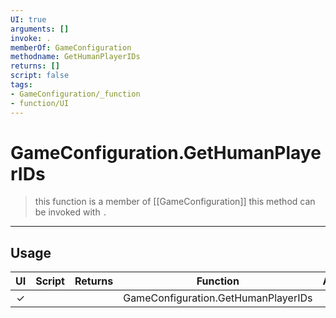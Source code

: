 ```yaml
---
UI: true
arguments: []
invoke: .
memberOf: GameConfiguration
methodname: GetHumanPlayerIDs
returns: []
script: false
tags:
- GameConfiguration/_function
- function/UI
---
```

# GameConfiguration.GetHumanPlayerIDs
> this function is a member of [[GameConfiguration]]
> this method can be invoked with `.`
-----
## Usage
|  UI | Script | Returns | Function | Arguments |
|:---:|:------:|-------:|:--------:|:---------|
|✓| ||GameConfiguration.GetHumanPlayerIDs||
